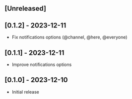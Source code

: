 ## [Unreleased]

## [0.1.2] - 2023-12-11

- Fix notifications options (@channel, @here, @everyone)

## [0.1.1] - 2023-12-11

- Improve notifications options

## [0.1.0] - 2023-12-10

- Initial release
